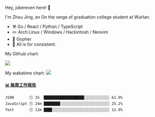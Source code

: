 Hey, jokereven here! 👋

I'm Zhou Jing, an On the verge of graduation college student at WuHan.

-   :hammer_and_pick: Go / React / Python / TypeScript
-   :pencil2: Arch Linux / Windows / Hackintosh / Neovim
-   :seedling: Gopher
-   :thought_balloon: All is for consistent.

My Github chart:

![](https://ghchart.rshah.org/JonnieWayy)

My wakatime chart:
![](https://wakatime.com/share/@jokereven/1679dc82-4bf9-4b63-9203-390d608503de.png)

<!-- waka-box start -->
#### <a href="https://gist.github.com/9f8118785e2d128d746db5f61b0e0a2a" target="_blank">📊 每周工作报告</a>
```text
JSON       🕓 1h  ██████████████████▌░░░░░░░░░░░ 61.9%
JavaScript 🕓 24m ███████▌░░░░░░░░░░░░░░░░░░░░░░ 25.2%
Text       🕓 12m ███▊░░░░░░░░░░░░░░░░░░░░░░░░░░ 12.9%
```
<!-- Powered by https://github.com/journey-ad/waka-box-go . -->
<!-- waka-box end -->
